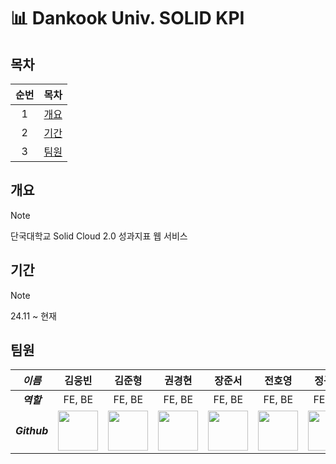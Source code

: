 # 📊 Dankook Univ. SOLID KPI

## 목차
| 순번 | 목차 |
| :-: | :-: |
| 1 | [개요](#개요) |
| 2 | [기간](#기간) |
| 3 | [팀원](#팀원) |

## 개요

> [!NOTE]
> 단국대학교 Solid Cloud 2.0 성과지표 웹 서비스

## 기간
> [!NOTE]
> 24.11 ~ 현재

## 팀원

| _이름_ | 김웅빈 | 김준형 | 권경현 | 장준서 | 전호영 | 정규원 |
|:-----:|:----:|:-----:|:----:|:----:|:-----:|:----:|
| ___역할___ | FE, BE | FE, BE | FE, BE | FE, BE | FE, BE | FE, BE |
| ___Github___ | <a href="https://github.com/dndqls"><img src="https://avatars.githubusercontent.com/u/166637779?v=4" width="64" height="64"></a> | <a href="https://github.com/JHZLO"><img src="https://avatars.githubusercontent.com/u/105791673?v=4" width="64" height="64"></a> | <a href="https://github.com/gyeonghyeons"><img src="https://avatars.githubusercontent.com/u/166003455?v=4" width="64" height="64"></a> | <a href="https://github.com/jun562"><img src="https://avatars.githubusercontent.com/u/37623843?v=4" width="64" height="64"></a> | <a href="https://github.com/HoyeongJeon"><img src="https://avatars.githubusercontent.com/u/78394999?v=4" width="64" height="64"></a> | <a href="https://github.com/digitpic"><img src="https://avatars.githubusercontent.com/u/63178849?v=4" width="64" height="64"></a> |

